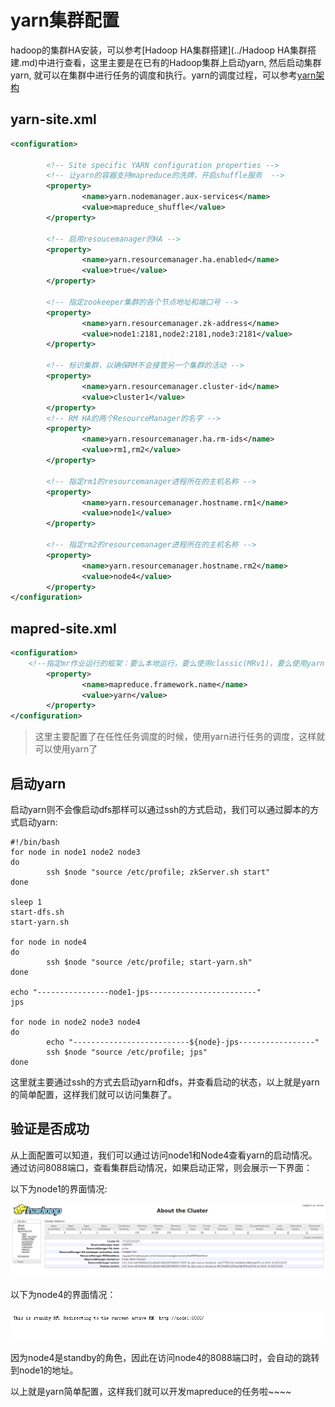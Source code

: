 # yarn集群配置

hadoop的集群HA安装，可以参考[Hadoop HA集群搭建](../Hadoop HA集群搭建.md)中进行查看，这里主要是在已有的Hadoop集群上启动yarn, 然后启动集群yarn, 就可以在集群中进行任务的调度和执行。yarn的调度过程，可以参考[yarn架构](./yarn架构.md)

## yarn-site.xml

```xml
<configuration>

        <!-- Site specific YARN configuration properties -->
        <!-- 让yarn的容器支持mapreduce的洗牌，开启shuffle服务  -->
        <property>
                <name>yarn.nodemanager.aux-services</name>
                <value>mapreduce_shuffle</value>
        </property>

        <!-- 启用resoucemanager的HA -->
        <property>
                <name>yarn.resourcemanager.ha.enabled</name>
                <value>true</value>
        </property>

        <!-- 指定zookeeper集群的各个节点地址和端口号 -->
        <property>
                <name>yarn.resourcemanager.zk-address</name>
                <value>node1:2181,node2:2181,node3:2181</value>
        </property>

        <!-- 标识集群，以确保RM不会接管另一个集群的活动 -->
        <property>
                <name>yarn.resourcemanager.cluster-id</name>
                <value>cluster1</value>
        </property>
        <!-- RM HA的两个ResourceManager的名字 -->
        <property>
                <name>yarn.resourcemanager.ha.rm-ids</name>
                <value>rm1,rm2</value>
        </property>

        <!-- 指定rm1的resourcemanager进程所在的主机名称 -->
        <property>
                <name>yarn.resourcemanager.hostname.rm1</name>
                <value>node1</value>
        </property>

        <!-- 指定rm2的resourcemanager进程所在的主机名称 -->
        <property>
                <name>yarn.resourcemanager.hostname.rm2</name>
                <value>node4</value>
        </property>
</configuration>
```

## mapred-site.xml

```xml
<configuration>
    <!--指定mr作业运行的框架：要么本地运行，要么使用classic(MRv1)，要么使用yarn-->
        <property>
                <name>mapreduce.framework.name</name>
                <value>yarn</value>
        </property>
</configuration>
```

> 这里主要配置了在任性任务调度的时候，使用yarn进行任务的调度，这样就可以使用yarn了

## 启动yarn

启动yarn则不会像启动dfs那样可以通过ssh的方式启动，我们可以通过脚本的方式启动yarn:

```shell
#!/bin/bash
for node in node1 node2 node3
do
        ssh $node "source /etc/profile; zkServer.sh start"
done

sleep 1
start-dfs.sh
start-yarn.sh

for node in node4
do
        ssh $node "source /etc/profile; start-yarn.sh"
done

echo "----------------node1-jps------------------------"
jps

for node in node2 node3 node4
do
        echo "--------------------------${node}-jps-----------------"
        ssh $node "source /etc/profile; jps"
done
```

这里就主要通过ssh的方式去启动yarn和dfs，并查看启动的状态，以上就是yarn的简单配置，这样我们就可以访问集群了。

## 验证是否成功

从上面配置可以知道，我们可以通过访问node1和Node4查看yarn的启动情况。通过访问8088端口，查看集群启动情况，如果启动正常，则会展示一下界面：

以下为node1的界面情况:

![](../../../assets/2024-12-06-13-58-04-image.png)

以下为node4的界面情况：

![](../../../assets/2024-12-06-13-58-37-image.png)

因为node4是standby的角色，因此在访问node4的8088端口时，会自动的跳转到node1的地址。

以上就是yarn简单配置，这样我们就可以开发mapreduce的任务啦~~~~


